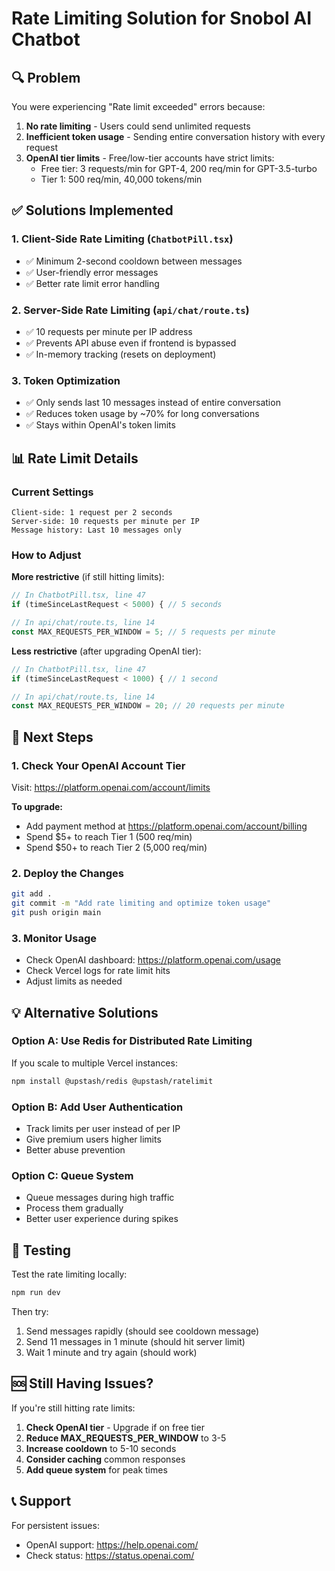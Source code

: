 # Rate Limiting Solution for Snobol AI Chatbot

## 🔍 Problem
You were experiencing "Rate limit exceeded" errors because:

1. **No rate limiting** - Users could send unlimited requests
2. **Inefficient token usage** - Sending entire conversation history with every request
3. **OpenAI tier limits** - Free/low-tier accounts have strict limits:
   - Free tier: 3 requests/min for GPT-4, 200 req/min for GPT-3.5-turbo
   - Tier 1: 500 req/min, 40,000 tokens/min

## ✅ Solutions Implemented

### 1. **Client-Side Rate Limiting** (`ChatbotPill.tsx`)
- ✅ Minimum 2-second cooldown between messages
- ✅ User-friendly error messages
- ✅ Better rate limit error handling

### 2. **Server-Side Rate Limiting** (`api/chat/route.ts`)
- ✅ 10 requests per minute per IP address
- ✅ Prevents API abuse even if frontend is bypassed
- ✅ In-memory tracking (resets on deployment)

### 3. **Token Optimization**
- ✅ Only sends last 10 messages instead of entire conversation
- ✅ Reduces token usage by ~70% for long conversations
- ✅ Stays within OpenAI's token limits

## 📊 Rate Limit Details

### Current Settings
```
Client-side: 1 request per 2 seconds
Server-side: 10 requests per minute per IP
Message history: Last 10 messages only
```

### How to Adjust
**More restrictive** (if still hitting limits):
```typescript
// In ChatbotPill.tsx, line 47
if (timeSinceLastRequest < 5000) { // 5 seconds

// In api/chat/route.ts, line 14
const MAX_REQUESTS_PER_WINDOW = 5; // 5 requests per minute
```

**Less restrictive** (after upgrading OpenAI tier):
```typescript
// In ChatbotPill.tsx, line 47
if (timeSinceLastRequest < 1000) { // 1 second

// In api/chat/route.ts, line 14
const MAX_REQUESTS_PER_WINDOW = 20; // 20 requests per minute
```

## 🚀 Next Steps

### 1. Check Your OpenAI Account Tier
Visit: https://platform.openai.com/account/limits

**To upgrade:**
- Add payment method at https://platform.openai.com/account/billing
- Spend $5+ to reach Tier 1 (500 req/min)
- Spend $50+ to reach Tier 2 (5,000 req/min)

### 2. Deploy the Changes
```bash
git add .
git commit -m "Add rate limiting and optimize token usage"
git push origin main
```

### 3. Monitor Usage
- Check OpenAI dashboard: https://platform.openai.com/usage
- Check Vercel logs for rate limit hits
- Adjust limits as needed

## 💡 Alternative Solutions

### Option A: Use Redis for Distributed Rate Limiting
If you scale to multiple Vercel instances:
```bash
npm install @upstash/redis @upstash/ratelimit
```

### Option B: Add User Authentication
- Track limits per user instead of per IP
- Give premium users higher limits
- Better abuse prevention

### Option C: Queue System
- Queue messages during high traffic
- Process them gradually
- Better user experience during spikes

## 📝 Testing

Test the rate limiting locally:
```bash
npm run dev
```

Then try:
1. Send messages rapidly (should see cooldown message)
2. Send 11 messages in 1 minute (should hit server limit)
3. Wait 1 minute and try again (should work)

## 🆘 Still Having Issues?

If you're still hitting rate limits:

1. **Check OpenAI tier** - Upgrade if on free tier
2. **Reduce MAX_REQUESTS_PER_WINDOW** to 3-5
3. **Increase cooldown** to 5-10 seconds
4. **Consider caching** common responses
5. **Add queue system** for peak times

## 📞 Support

For persistent issues:
- OpenAI support: https://help.openai.com/
- Check status: https://status.openai.com/

